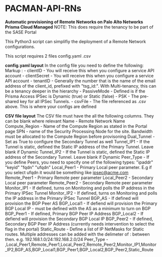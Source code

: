 # PACMAN-API-RNs

**Automatic provisioning of Remote Networks on Palo Alto Networks Prisma Cloud Managed**
NOTE: This does require the tenancy to be part of the SASE Portal

This Python3 script can simplifiy the deployment of a Remote Network configurations.

This script requires 2 files 
config.yaml
<XXXX>.csv
  
**config.yaml layout**
In the config file you need to define the following:
 Markup : - clientID - You will receive this when you configure a service API account
          - clientSecret - You will receive this when you configure a service API account
          - tenantID - Generally the number that is the name of the email address of the client_id, prefixed with "tsg_id:". With Multi-tenancy, this can be a tenancy deeper in the hierarchy 
          - PassiveMode - Defined is if the Prisma Access IPSec is Dynamic (true) or Static (false)
          - PSK - The pre-shared key for all IPSec Tunnels. 
          - csvFile - The file referenced as <XXXX>.csv above. This is where your configs are defined
  
**CSV file layout**
The CSV file must have the all the following columns. They can be blank where relevant
  Name - Remote Network Name
  Compute_Region - Name of the Compute Region as stated in the Portal page
  SPN - name of the Security Processing Node for the site. Bandwidth must be allocated to the Compute Region before provisoning
  Dual_Tunnel - Set as True to configure the Secondary Tunnel as well
  Tunnel_IP1 - If the Tunnel is static, defined the Static IP address of the Primary Tunnel. Leave blank if Dynamic
  Tunnel_IP2 - If the Tunnel is static, defined the Static IP address of the Secondary Tunnel. Leave blank if Dynamic
  Peer_Type - If you define Peers, you need to specify one of the following types: "ipaddr" "keyid" "fqdn" "ufqdn"
  Local_Peer1 - Primary Local peer parameter. E.g if you select ufqdn it would be something like ipsec@acme.com
  Remote_Peer1 - Primary Remote peer parameter
  Local_Peer2 - Secondary Local peer parameter
  Remote_Peer2 - Secondary Remote peer parameter
  Monitor_IP1 - If defined, turns on Monitoring and polls the IP address in the Primary IPSec Tunnel
  Monitor_IP2 - If defined, turns on Monitoring and polls the IP address in the Primary IPSec Tunnel
  BGP_AS - If defined will provision the BGP Peer AS
  BGP_Local1 - If defiend will provision the Primary BGP Local IP - must be defined with the AS as a minimum to turn on BGP
  BGP_Peer1 - If defined, Primary BGP Peer IP Address
  BGP_Local2 - If defiend will provision the Secondary BGP Local IP
  BGP_Peer2 - If defined, Secondary BGP Peer IP Address (currently needs intervention to select the flag in the portal)
  Static_Route - Define a list of IP NetMasks for Static routes. Multiple addresses can be added with the delimeter of : between then. e.g. 192.168.1.0/24:192.168.2.0/24
  Peer_Type - ,Local_Peer1,Remote_Peer1,Local_Peer2,Remote_Peer2,Monitor_IP1,Monitor_IP2,BGP_AS,BGP_Local1,BGP_Peer1,BGP_Local2,BGP_Peer2,Static_Route
